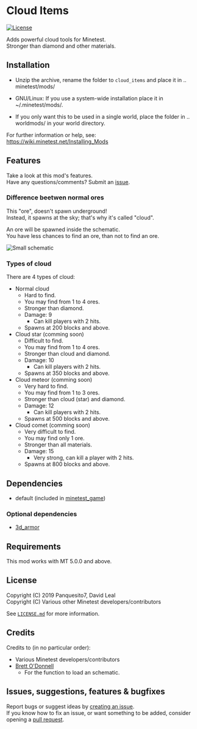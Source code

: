 # Cloud Items
[![License](https://img.shields.io/badge/license-LGPLv2.1%2B-blue.svg)](https://www.gnu.org/licenses/old-licenses/lgpl-2.1.en.html)

Adds powerful cloud tools for Minetest.  
Stronger than diamond and other materials.  

## Installation
- Unzip the archive, rename the folder to `cloud_items` and
place it in .. minetest/mods/

- GNU/Linux: If you use a system-wide installation place
    it in ~/.minetest/mods/.

- If you only want this to be used in a single world, place
    the folder in .. worldmods/ in your world directory.

For further information or help, see:   
https://wiki.minetest.net/Installing_Mods

## Features
Take a look at this mod's features.   
Have any questions/comments? Submit an [issue](https://github.com/Panquesito7/cloud_items/issues/new).

### Difference beetwen normal ores
This "ore", doesn't spawn underground!   
Instead, it spawns at the sky; that's why it's called "cloud".

An ore will be spawned inside the schematic.    
You have less chances to find an ore, than not to find an ore.

![Small schematic](https://user-images.githubusercontent.com/51391473/69098689-af9fbf00-0a1e-11ea-9e88-c74a6b74baa3.png)

### Types of cloud
There are 4 types of cloud:

- Normal cloud
   - Hard to find.
   - You may find from 1 to 4 ores.
   - Stronger than diamond.
   - Damage: 9
      - Can kill players with 2 hits.
   - Spawns at 200 blocks and above.   
- Cloud star (comming soon)
   - Difficult to find.
   - You may find from 1 to 4 ores.
   - Stronger than cloud and diamond.
   - Damage: 10
      - Can kill players with 2 hits.
   - Spawns at 350 blocks and above.  
- Cloud meteor (comming soon)
   - Very hard to find.
   - You may find from 1 to 3 ores.
   - Stronger than cloud (star) and diamond.
   - Damage: 12
      - Can kill players with 2 hits.
   - Spawns at 500 blocks and above.   
- Cloud comet (comming soon)
  - Very difficult to find.
  - You may find only 1 ore.
  - Stronger than all materials.
  - Damage: 15
     - Very strong, can kill a player with 2 hits.
  - Spawns at 800 blocks and above.   

## Dependencies
- default (included in [minetest_game](https://github.com/minetest/minetest_game))
### Optional dependencies
- [3d_armor](https://github.com/stujones11/minetest-3d_armor)

## Requirements
This mod works with MT 5.0.0 and above.

## License
Copyright (C) 2019 Panquesito7, David Leal    
Copyright (C) Various other Minetest developers/contributors    

See [`LICENSE.md`](LICENSE.md) for more information.

## Credits
Credits to (in no particular order):

- Various Minetest developers/contributors
- [Brett O'Donnell](https://github.com/cornernote) 
    - For the function to load an schematic.

## Issues, suggestions, features & bugfixes
Report bugs or suggest ideas by [creating an issue](https://github.com/Panquesito7/cloud_items/issues/new).    
If you know how to fix an issue, or want something to be added, consider opening a [pull request](https://github.com/Panquesito7/cloud_items/compare).